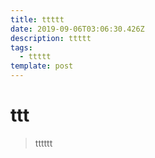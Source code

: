 ```yaml
---
title: ttttt
date: 2019-09-06T03:06:30.426Z
description: ttttt
tags:
  - ttttt
template: post
---
```

# ttt
> tttttt
